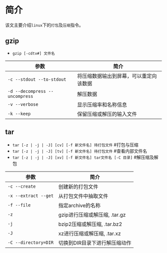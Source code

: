 # 简介

该文主要介绍`linux`下的`打包`及`压缩`指令。

## gzip

* `gzip [-cdtv#] 文件名`

| 参数    |  简介     |
|---------|-----------|
|`-c --stdout --to-stdout` | 将压缩数据输出到屏幕，可以重定向该数据 |
|`-d --decompress --uncompress` | 解压数据  |
| `-v --verbose` | 显示压缩率和名称信息  |
| `-k --keep` | 保留压缩或解压的输入文件  |

## tar

* `tar [-z | -j | -J] [cv] [-f 新文件名] 待打包文件` #打包与压缩
* `tar [-z | -j | -J] [tv] [-f 新文件名] 待打包文件` #查看内部文件名
* `tar [-z | -j | -J] [xv] [-f 新文件名] tar文件名 [-C 目录]` #解压缩及解包

| 参数     | 简介     |
|----------|----------|
| `-c --create` | 创建新的打包文件   |
| `-x --extract --get` | 从打包文件中抽取文件 |
| `-f --file` | 指定archive的名称    |
| `-z`  | gzip进行压缩或解压缩, .tar.gz   |
| `-j`  | bzip2压缩或解压缩, .tar.bz2  |
| `-J` | xz进行压缩或解压缩, .tar.xz  |
| `-C --directory=DIR`  | 切换到DIR目录下进行解压缩动作  | 

